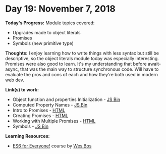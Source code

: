 # Day 19: November 7, 2018

**Today's Progress:** Module topics covered:
* Upgrades made to object literals
* Promises
* Symbols (new primitive type)

**Thoughts:** I enjoy learning how to write things with less syntax but still be descriptive, so the object literals module today was especially interesting. Promises were also good to learn. It's my understanding that before await-async, that was the main way to structure synchronous code. Will have to evaluate the pros and cons of each and how they're both used in modern web dev.

**Link(s) to work:**
* Object function and properties Initialization - [JS Bin](https://jsbin.com/tirinasoku/edit?js,console)
* Computed Property Names - [JS Bin](https://jsbin.com/wedehuzepi/edit?js,console)
* Intro to Promises - [HTML](https://github.com/mccoyrjm/100-days-of-code/blob/master/log-work-files/day-019/1-intro-to-promises.html)
* Creating Promises - [HTML](https://github.com/mccoyrjm/100-days-of-code/blob/master/log-work-files/day-019/2-creating-promises.html)
* Working with Multiple Promises - [HTML](https://github.com/mccoyrjm/100-days-of-code/blob/master/log-work-files/day-019/3-working-with-multiple-promises.html)
* Symbols - [JS Bin](https://jsbin.com/vekonidoko/edit?js,console)

**Learning Resources:**
* [ES6 for Everyone!](https://es6.io/) course by [Wes Bos](https://wesbos.com/)
